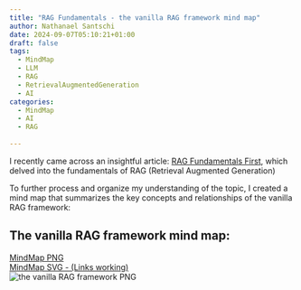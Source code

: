 ```yaml
---
title: "RAG Fundamentals - the vanilla RAG framework mind map"
author: Nathanael Santschi
date: 2024-09-07T05:10:21+01:00
draft: false
tags:
  - MindMap
  - LLM
  - RAG
  - RetrievalAugmentedGeneration
  - AI
categories:
  - MindMap
  - AI
  - RAG
  
---
```


I recently came across an insightful article: [RAG Fundamentals First](https://decodingml.substack.com/p/rag-fundamentals-first?source=queue),
which delved into the fundamentals of RAG (Retrieval Augmented Generation) 

To further process and organize my understanding of the
topic, I created a mind map that summarizes the key concepts and relationships of the vanilla RAG framework:

## The vanilla RAG framework mind map: 
[MindMap PNG](/images/RAG-the-vanilla-RAG-framework-mindmap.png "Preview")  
[MindMap SVG - (Links working)](/images/RAG-the-vanilla-RAG-framework-mindmap.svg "Preview")  
![the vanilla RAG framework PNG](/images/RAG-the-vanilla-RAG-framework-mindmap.png "Preview")


